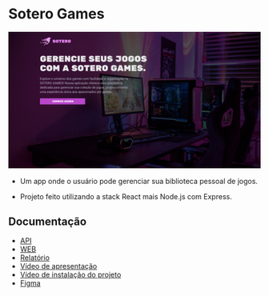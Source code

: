 # Sotero Games

![Sotero Games](./.github/cover.jpg)

- Um app onde o usuário pode gerenciar sua biblioteca pessoal de jogos.

- Projeto feito utilizando a stack React mais Node.js com Express.

## Documentação

- [API](./src/api/README.md)
- [WEB](./src/web/README.md)
- [Relatório](./relatorio/relatorio-a3-usabilidade-parte-2.docx)
- [Vídeo de apresentação](https://www.loom.com/share/10ccd755978a432189b6c6a8434ccb15?sid=c9371cc1-9cb8-4e5b-bd42-13e3755a7b65)
- [Vídeo de instalação do projeto](https://www.loom.com/share/3d8416a0f8084e3780f3d2c51bd962c0?sid=b62f3b7c-4d5a-49ff-bbd4-76f0049a46c2)
- [Figma](https://www.figma.com/file/UrSUW7Wfc2rfLQOlILl1pn/Sotero-Games?type=design&node-id=0%3A1&mode=design&t=HZ9u4ve58qHkOJiF-1)
